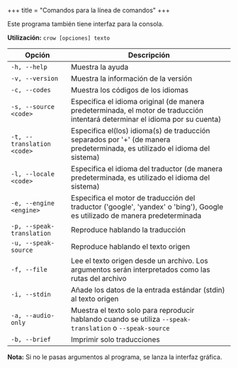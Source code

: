 +++
title = "Comandos para la línea de comandos"
+++

Este programa también tiene interfaz para la consola.

**Utilización:** `crow [opciones] texto`

| Opción                     | Descripción                                                                                                                   |
| -------------------------- | ----------------------------------------------------------------------------------------------------------------------------- |
| `-h, --help`               | Muestra la ayuda                                                                                                              |
| `-v, --version`            | Muestra la información de la versión                                                                                          |
| `-c, --codes`              | Muestra los códigos de los idiomas                                                                                            |
| `-s, --source <code>`      | Especifica el idioma original (de manera predeterminada, el motor de traducción intentará determinar el idioma por su cuenta) |
| `-t, --translation <code>` | Especifica el(los) idioma(s) de traducción separados por '+' (de manera predeterminada, es utilizado el idioma del sistema)   |
| `-l, --locale <code>`      | Especifica el idioma del traductor (de manera predeterminada, es utilizado el idioma del sistema)                             |
| `-e, --engine <engine>`    | Especifica el motor de traducción del traductor ('google', 'yandex' o 'bing'), Google es utilizado de manera predeterminada   |
| `-p, --speak-translation`  | Reproduce hablando la traducción                                                                                              |
| `-u, --speak-source`       | Reproduce hablando el texto origen                                                                                            |
| `-f, --file`               | Lee el texto origen desde un archivo. Los argumentos serán interpretados como las rutas del archivo                           |
| `-i, --stdin`              | Añade los datos de la entrada estándar (stdin) al texto origen                                                                |
| `-a, --audio-only`         | Muestra el texto solo para reproducir hablando cuando se utiliza `--speak-translation` o `--speak-source`                     |
| `-b, --brief`              | Imprimir solo traducciones                                                                                                    |

**Nota:** Si no le pasas argumentos al programa, se lanza la interfaz gráfica.
